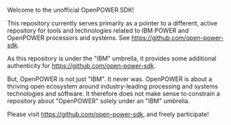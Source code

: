 Welcome to the unofficial OpenPOWER SDK!

This repository currently serves primarily as a pointer to a different, active repository for tools and technologies related to IBM POWER and OpenPOWER processors and systems.  See https://github.com/open-power-sdk.

As this repository is under the "IBM" umbrella, it provides some additional authenticity for https://github.com/open-power-sdk.

But, OpenPOWER is not just "IBM".  It never was.  OpenPOWER is about a thriving open ecosystem around industry-leading processing and systems technologies and software.  It therefore does not make sense to constrain a repository about "OpenPOWER" solely under an "IBM" umbrella.

Please visit https://github.com/open-power-sdk, and freely participate!
